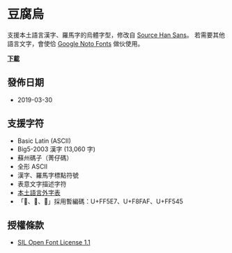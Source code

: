 # 豆腐烏

支援本土語言漢字、羅馬字的烏體字型，修改自 [Source Han Sans](https://github.com/adobe-fonts/source-han-sans)。
若需要其他語言文字，會使佮 [Google Noto Fonts](https://www.google.com/get/noto/) 做伙使用。

**[下載](https://github.com/tauhu-tw/tauhu-oo/raw/master/TauhuOo-Regular.otf)**

## 發佈日期

- 2019-03-30

## 支援字符

- Basic Latin (ASCII)
- Big5-2003 漢字 (13,060 字)
- 蘇州碼子（菁仔碼）
- 全形 ASCII
- 漢字、羅馬字標點符號
- 表意文字描述字符
- [本土語言外字表](https://tauhu.tw/gua-ji-pio/)
- 「󿗧、󸾯、󿕅」採用暫編碼：U+FF5E7、U+F8FAF、U+FF545

## 授權條款

- [SIL Open Font License 1.1](https://scripts.sil.org/OFL)
